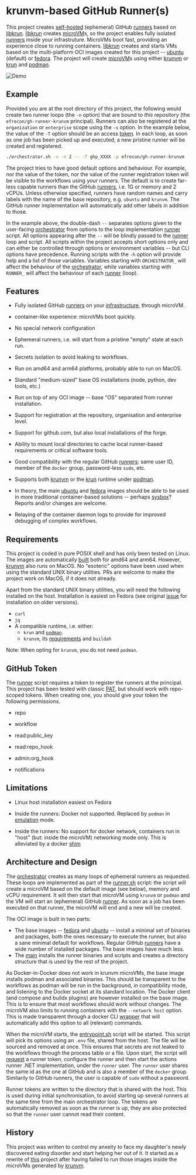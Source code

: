 # krunvm-based GitHub Runner(s)

This project creates [self-hosted][self] (ephemeral) GitHub [runners] based on
[libkrun]. [libkrun] creates [microVM]s, so the project enables fully isolated
[runners] inside your infrastruture. MicroVMs boot fast, providing an experience
close to running containers. [libkrun] creates and starts VMs based on the
multi-platform OCI images created for this project -- [ubuntu] (default) or
[fedora]. The project will create [microVM]s using either [krunvm] or
[krun][crun] and [podman].

![Demo](./demo/demo.gif)

  [self]: https://docs.github.com/en/actions/hosting-your-own-runners/managing-self-hosted-runners/about-self-hosted-runners
  [runners]: https://docs.github.com/en/actions/using-github-hosted-runners/about-github-hosted-runners/about-github-hosted-runners
  [libkrun]: https://github.com/containers/libkrun
  [krunvm]: https://github.com/containers/krunvm
  [microVM]: https://github.com/infracloudio/awesome-microvm
  [ubuntu]: https://github.com/efrecon/gh-runner-krunvm/pkgs/container/runner-krunvm-ubuntu
  [fedora]: https://github.com/efrecon/gh-runner-krunvm/pkgs/container/runner-krunvm-fedora
  [crun]: https://github.com/containers/crun
  [podman]: https://github.com/containers/podman

## Example

Provided you are at the root directory of this project, the following would
create two runner loops (the `-n` option) that are bound to *this* repository
(the `efrecon/gh-runner-krunvm` principal). Runners can also be registered at
the `organization` or `enterprise` scope using the `-s` option. In the example
below, the value of the `-T` option should be an access [token](#github-token).
In each loop, as soon as one job has been picked up and executed, a new pristine
runner will be created and registered.

```bash
./orchestrator.sh -v -n 2 -- -T ghp_XXXX -p efrecon/gh-runner-krunvm
```

The project tries to have good default options and behaviour. For example, nor
the value of the token, nor the value of the runner registration token will be
visible to the workflows using your runners. The default is to create far-less
capable runners than the GitHub [runners], i.e. 1G or memory and 2 vCPUs. Unless
otherwise specified, runners have random names and carry labels with the name of
the base repository, e.g. `ubuntu` and `krunvm`. The GitHub runner
implementation will automatically add other labels in addition to those.

In the example above, the double-dash `--` separates options given to the
user-facing [orchestrator] from options to the loop implementation [runner]
script. All options appearing after the `--` will be blindly passed to the
[runner] loop and script. All scripts within the project accepts short options
only and can either be controlled through options or environment variables --
but CLI options have precedence. Running scripts with the `-h` option will
provide help and a list of those variables. Variables starting with
`ORCHESTRATOR_` will affect the behaviour of the [orchestrator], while variables
starting with `RUNNER_` will affect the behaviour of each [runner] (loop).

  [orchestrator]: ./orchestrator.sh
  [runner]: ./runner.sh

## Features

+ Fully isolated GitHub [runners] on your [infrastructure][self], through
  microVM.
+ container-like experience: microVMs boot quickly.
+ No special network configuration
+ Ephemeral runners, i.e. will start from a pristine "empty" state at each run.
+ Secrets isolation to avoid leaking to workflows.
+ Run on amd64 and arm64 platforms, probably able to run on MacOS.
+ Standard "medium-sized" base OS installations (node, python, dev tools, etc.)
+ Run on top of any OCI image -- base "OS" separated from runner installation.
+ Support for registration at the repository, organisation and enterprise level.
+ Support for github.com, but also local installations of the forge.
+ Ability to mount local directories to cache local runner-based requirements or
  critical software tools.
+ Good compatibility with the regular GitHub [runners]: same user ID, member of
  the `docker` group, password-less `sudo`, etc.
+ Supports both [krunvm] or the [krun][crun] runtime under [podman].
+ In theory, the main [ubuntu] and [fedora] images should be able to be used in
  more traditional container-based solutions -- perhaps [sysbox]? Reports and/or
  changes are welcome.
+ Relaying of the container daemon logs to provide for improved debugging of
  complex workflows.

  [sysbox]: https://github.com/nestybox/sysbox

## Requirements

This project is coded in pure POSIX shell and has only been tested on Linux. The
images are automatically [built] both for amd64 and arm64. However, [krunvm]
also runs on MacOS. No "esoteric" options have been used when using the standard
UNIX binary utilities. PRs are welcome to make the project work on MacOS, if it
does not already.

Apart from the standard UNIX binary utilities, you will need the following
installed on the host. Installation is easiest on Fedora (see original [issue]
for installation on older versions).

+ `curl`
+ `jq`
+ A compatible runtime, i.e. either:
  + `krun` and [`podman`][podman].
  + `krunvm`, its [requirements] and `buildah`

Note: When opting for `krunvm`, you do not need `podman`.

  [built]: ./.github/workflows/ci.yml
  [requirements]: https://github.com/containers/krunvm#installation
  [issue]: https://github.com/efrecon/gh-runner-krunvm/issues/22

## GitHub Token

The [runner] script requires a token to register the runners at the principal.
This project has been tested with classic [PAT], but should work with
repo-scoped tokens. When creating one, you should give your token the following
permissions.

+ repo
+ workflow
+ read:public_key
+ read:repo_hook
+ admin:org_hook
+ notifications

  [PAT]: https://docs.github.com/en/authentication/keeping-your-account-and-data-secure/managing-your-personal-access-tokens

## Limitations

+ Linux host installation easiest on Fedora
+ Inside the runners: Docker not supported. Replaced by `podman` in [emulation]
  mode.
+ Inside the runners: No support for docker network, containers run in "host"
  (but: inside the microVM) networking mode only. This is alleviated by a docker
  [shim](./base/docker.sh)

  [emulation]: https://docs.podman.io/en/latest/markdown/podman-system-service.1.html

## Architecture and Design

The [orchestrator] creates as many loops of ephemeral runners as requested.
These loops are implemented as part of the [runner.sh][runner] script: the
script will create a microVM based on the default image (see below), memory and
vCPU requirement. It will then start that microVM using `krunvm` or `podman` and
the VM will start an (ephemeral) GitHub [runner][self]. As soon as a job has
been executed on that runner, the microVM will end and a new will be created.

The OCI image is built in two parts:

+ The base images -- [fedora](./Dockerfile.base.fedora) and
  [ubuntu](./Dockerfile.base.ubuntu) -- install a minimal set of binaries and
  packages, both the ones necessary to execute the runner, but also a sane
  minimal default for workflows. Regular GitHub [runners] have a wide number of
  installed packages. The base images have much less.
+ The [main](./Dockerfile) installs the runner binaries and scripts and creates
  a directory structure that is used by the rest of the project.

As Docker-in-Docker does not work in krunvm microVMs, the base image installs
podman and associated binaries. This should be transparent to the workflows as
podman will be run in the background, in compatibility mode, and listening to
the Docker socket at its standard location. The Docker client (and compose and
buildx plugins) are however installed on the base image. This is to ensure that
most workflows should work without changes. The microVM also limits to running
containers with the `--network host` option. This is made transparent through a
docker CLI [wrapper](./base/docker.sh) that will automatically add this option
to all (relevant) commands.

When the microVM starts, the [entrypoint.sh](./runner/entrypoint.sh) script will
be started. This script will pick its options using an `.env` file, shared from
the host. The file will be sourced and removed at once. This ensures that
secrets are not leaked to the workflows through the process table or a file.
Upon start, the script will [request](./runner/token.sh) a runner token,
configure the runner and then start the actions runner .NET implementation,
under the `runner` user. The `runner` user shares the same id as the one at
GitHub and is also a member of the `docker` group. Similarily to GitHub runners,
the user is capable of `sudo` without a password.

Runner tokens are written to the directory that is shared with the host. This is
used during initial synchronisation, to avoid starting up several runners at the
same time from the main orchestrator loop. The tokens are automatically removed
as soon as the runner is up, they are also protected so that the `runner` user
cannot read their content.

## History

This project was written to control my anxeity to face my daughter's newly
discovered eating disorder and start helping her out of it. It started as a
rewrite of [this] project after having failed to run those images inside the
microVMs generated by [krunvm].

  [this]: https://github.com/myoung34/docker-github-actions-runner

